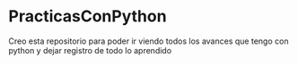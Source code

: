 # PracticasConPython
Creo esta repositorio para poder ir viendo todos los avances que tengo con python y dejar registro de todo lo aprendido
